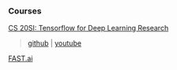 ### Courses
[CS 20SI: Tensorflow for Deep Learning Research](https://web.stanford.edu/class/cs20si/)
> [github](https://github.com/chiphuyen/stanford-tensorflow-tutorials) | [youtube](https://www.youtube.com/watch?v=g-EvyKpZjmQ)

[FAST.ai](http://course.fast.ai)

